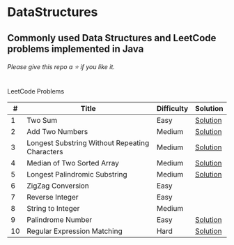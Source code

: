 # DataStructures
## Commonly used Data Structures and LeetCode problems implemented in Java

######  Please give this repo a :star: if you like it. 

LeetCode Problems

\# | Title | Difficulty | Solution
---|---|---|---
1 | Two Sum | Easy | [Solution](src/main/java/problems/arrays/LC01TwoSum.java)
2 | Add Two Numbers | Medium | [Solution](src/main/java/problems/list/LC02AddTwoNumbers.java)
3 | Longest Substring Without Repeating Characters | Medium | [Solution](src/main/java/problems/slidingWindow/LC03LongestSubstringWithoutRepeatingCharacters.java)
4 | Median of Two Sorted Array | Medium | [Solution](src/main/java/problems/arrays/LC04MedianOfTwoSortedArrays.java)
5 | Longest Palindromic Substring | Medium | [Solution](src/main/java/problems/dp/LC05LongestPalindromicSubstring.java)
6 | ZigZag Conversion | Easy | 
7 | Reverse Integer | Easy |
8 | String to Integer | Medium |
9 | Palindrome Number | Easy | [Solution](src/main/java/problems/others/LC09PalindromeNumber.java)
10 | Regular Expression Matching | Hard | [Solution](src/main/java/problems/dp/LC06RegularExpressionMatching.java)
